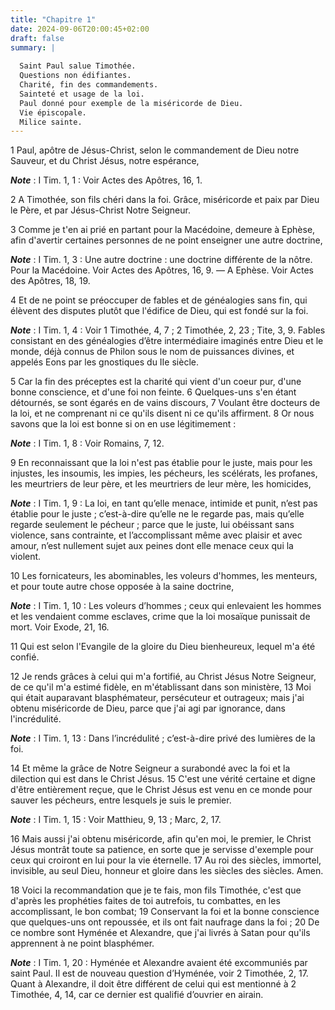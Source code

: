 ```yaml
---
title: "Chapitre 1"
date: 2024-09-06T20:00:45+02:00
draft: false
summary: |
  
  Saint Paul salue Timothée.
  Questions non édifiantes.
  Charité, fin des commandements.
  Sainteté et usage de la loi.
  Paul donné pour exemple de la miséricorde de Dieu.
  Vie épiscopale.
  Milice sainte.
---
```



1 Paul, apôtre de Jésus-Christ, selon le commandement de Dieu notre Sauveur, et du Christ Jésus, notre espérance,

***Note*** :  I Tim. 1, 1 : Voir Actes des Apôtres, 16, 1.

2 A Timothée, son fils chéri dans la foi. Grâce, miséricorde et paix par Dieu le Père, et par Jésus-Christ Notre Seigneur.


3 Comme je t'en ai prié en partant pour la Macédoine, demeure à Ephèse, afin d'avertir certaines personnes de ne point enseigner une autre doctrine,

***Note*** :  I Tim. 1, 3 : Une autre doctrine : une doctrine différente de la nôtre. Pour la Macédoine. Voir Actes des Apôtres, 16, 9. ― A Ephèse. Voir Actes des Apôtres, 18, 19.

4 Et de ne point se préoccuper de fables et de généalogies sans fin, qui élèvent des disputes plutôt que l'édifice de Dieu, qui est fondé sur la foi.

***Note*** :  I Tim. 1, 4 : Voir 1 Timothée, 4, 7 ; 2 Timothée, 2, 23 ; Tite, 3, 9. Fables consistant en des généalogies d’être intermédiaire imaginés entre Dieu et le monde, déjà connus de Philon sous le nom de puissances divines, et appelés Eons par les gnostiques du IIe siècle.

5 Car la fin des préceptes est la charité qui vient d'un coeur pur, d'une bonne conscience, et d'une foi non feinte. 6 Quelques-uns s'en étant détournés, se sont égarés en de vains discours, 7 Voulant être docteurs de la loi, et ne comprenant ni ce qu'ils disent ni ce qu'ils affirment. 8 Or nous savons que la loi est bonne si on en use légitimement :

***Note*** :  I Tim. 1, 8 : Voir Romains, 7, 12.

9 En reconnaissant que la loi n'est pas établie pour le juste, mais pour les injustes, les insoumis, les impies, les pécheurs, les scélérats, les profanes, les meurtriers de leur père, et les meurtriers de leur mère, les homicides,

***Note*** :  I Tim. 1, 9 : La loi, en tant qu’elle menace, intimide et punit, n’est pas établie pour le juste ; c’est-à-dire qu’elle ne le regarde pas, mais qu’elle regarde seulement le pécheur ; parce que le juste, lui obéissant sans violence, sans contrainte, et l’accomplissant même avec plaisir et avec amour, n’est nullement sujet aux peines dont elle menace ceux qui la violent.

10 Les fornicateurs, les abominables, les voleurs d'hommes, les menteurs, et pour toute autre chose opposée à la saine doctrine,

***Note*** :  I Tim. 1, 10 : Les voleurs d’hommes ; ceux qui enlevaient les hommes et les vendaient comme esclaves, crime que la loi mosaïque punissait de mort. Voir Exode, 21, 16.

11 Qui est selon l'Evangile de la gloire du Dieu bienheureux, lequel m'a été confié.


12 Je rends grâces à celui qui m'a fortifié, au Christ Jésus Notre Seigneur, de ce qu'il m'a estimé fidèle, en m'établissant dans son ministère, 13 Moi qui était auparavant blasphémateur, persécuteur et outrageux; mais j'ai obtenu miséricorde de Dieu, parce que j'ai agi par ignorance, dans l'incrédulité.

***Note*** :  I Tim. 1, 13 : Dans l’incrédulité ; c’est-à-dire privé des lumières de la foi.

14 Et même la grâce de Notre Seigneur a surabondé avec la foi et la dilection qui est dans le Christ Jésus. 15 C'est une vérité certaine et digne d'être entièrement reçue, que le Christ Jésus est venu en ce monde pour sauver les pécheurs, entre lesquels je suis le premier.

***Note*** :  I Tim. 1, 15 : Voir Matthieu, 9, 13 ; Marc, 2, 17.

16 Mais aussi j'ai obtenu miséricorde, afin qu'en moi, le premier, le Christ Jésus montrât toute sa patience, en sorte que je servisse d'exemple pour ceux qui croiront en lui pour la vie éternelle. 17 Au roi des siècles, immortel, invisible, au seul Dieu, honneur et gloire dans les siècles des siècles. Amen.


18 Voici la recommandation que je te fais, mon fils Timothée, c'est que d'après les prophéties faites de toi autrefois, tu combattes, en les accomplissant, le bon combat; 19 Conservant la foi et la bonne conscience que quelques-uns ont repoussée, et ils ont fait naufrage dans la foi ; 20 De ce nombre sont Hyménée et Alexandre, que j'ai livrés à Satan pour qu'ils apprennent à ne point blasphémer.

***Note*** :  I Tim. 1, 20 : Hyménée et Alexandre avaient été excommuniés par saint Paul. Il est de nouveau question d’Hyménée, voir 2 Timothée, 2, 17. Quant à Alexandre, il doit être différent de celui qui est mentionné à 2 Timothée, 4, 14, car ce dernier est qualifié d’ouvrier en airain.

